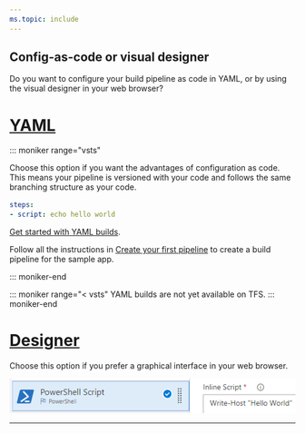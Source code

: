 ```yaml
---
ms.topic: include
---
```


## Config-as-code or visual designer

Do you want to configure your build pipeline as code in YAML, or by using the visual designer in your web browser?

# [YAML](#tab/yaml)

::: moniker range="vsts"

Choose this option if you want the advantages of configuration as code. This means your pipeline is versioned with your code and follows the same branching structure as your code.

```YAML
steps:
- script: echo hello world 
```

[Get started with YAML builds](../get-started-yaml.md).

Follow all the instructions in [Create your first pipeline](../get-started-yaml.md) to create a build pipeline for the sample app.

::: moniker-end

::: moniker range="< vsts"
YAML builds are not yet available on TFS.
::: moniker-end

# [Designer](#tab/designer)

Choose this option if you prefer a graphical interface in your web browser.

![PowerShell script task says "Hello World"](_img/powershell-script-hello-world.png)

---